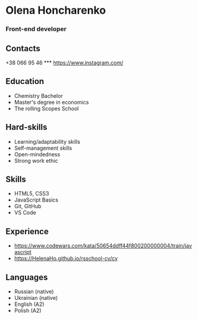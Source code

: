# Olena Honcharenko

### Front-end developer

## Contacts

+38 066 95 46 ***
https://www.instagram.com/

## Education

* Chemistry Bachelor
* Master's degree in economics
* The rolling Scopes School

## Hard-skills

* Learning/adaptability skills
* Self-management skills
* Open-mindedness
* Strong work ethic

## Skills 

* HTML5, CSS3
* JavaScript Basics
* Git, GitHub
* VS Code

## Experience
* https://www.codewars.com/kata/50654ddff44f800200000004/train/javascript
* https://HelenaHo.github.io/rsschool-cv/cv

## Languages

* Russian (native)
* Ukrainian (native)
* English (A2)
* Polish (A2)